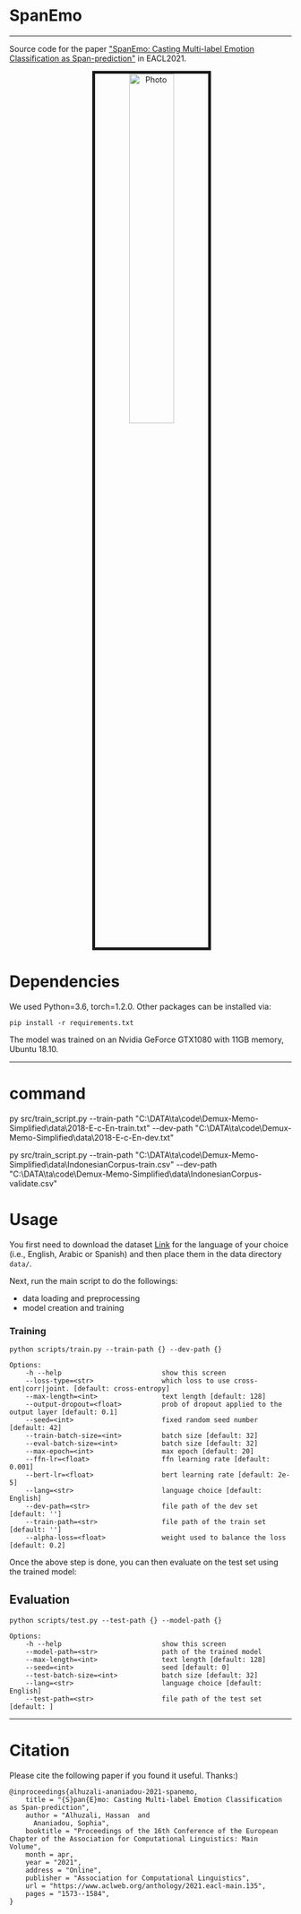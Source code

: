 # SpanEmo

---

Source code for the paper ["SpanEmo: Casting Multi-label Emotion Classification as Span-prediction"](https://www.aclweb.org/anthology/2021.eacl-main.135.pdf) in EACL2021.

<p align="center">
  <img src="https://github.com/hasanhuz/SpanEmo/blob/master/SpanEmo_arch.PNG?raw=true" alt="Photo" border="5" width=40%/> 
</p>

# Dependencies

We used Python=3.6, torch=1.2.0. Other packages can be installed via:

```angular2html
pip install -r requirements.txt
```

The model was trained on an Nvidia GeForce GTX1080 with 11GB memory, Ubuntu 18.10.

---

# command

py src/train_script.py --train-path "C:\DATA\ta\code\Demux-Memo-Simplified\data\2018-E-c-En-train.txt" --dev-path "C:\DATA\ta\code\Demux-Memo-Simplified\data\2018-E-c-En-dev.txt"

py src/train_script.py --train-path "C:\DATA\ta\code\Demux-Memo-Simplified\data\IndonesianCorpus-train.csv" --dev-path "C:\DATA\ta\code\Demux-Memo-Simplified\data\IndonesianCorpus-validate.csv"

# Usage

You first need to download the dataset [Link](https://competitions.codalab.org/competitions/17751#learn_the_details-datasets) for the language of your choice (i.e., English, Arabic or Spanish) and then place them in the data directory `data/`.

Next, run the main script to do the followings:

- data loading and preprocessing
- model creation and training

### Training

```
python scripts/train.py --train-path {} --dev-path {}

Options:
    -h --help                         show this screen
    --loss-type=<str>                 which loss to use cross-ent|corr|joint. [default: cross-entropy]
    --max-length=<int>                text length [default: 128]
    --output-dropout=<float>          prob of dropout applied to the output layer [default: 0.1]
    --seed=<int>                      fixed random seed number [default: 42]
    --train-batch-size=<int>          batch size [default: 32]
    --eval-batch-size=<int>           batch size [default: 32]
    --max-epoch=<int>                 max epoch [default: 20]
    --ffn-lr=<float>                  ffn learning rate [default: 0.001]
    --bert-lr=<float>                 bert learning rate [default: 2e-5]
    --lang=<str>                      language choice [default: English]
    --dev-path=<str>                  file path of the dev set [default: '']
    --train-path=<str>                file path of the train set [default: '']
    --alpha-loss=<float>              weight used to balance the loss [default: 0.2]
```

Once the above step is done, you can then evaluate on the test set using the trained model:

## Evaluation

```
python scripts/test.py --test-path {} --model-path {}

Options:
    -h --help                         show this screen
    --model-path=<str>                path of the trained model
    --max-length=<int>                text length [default: 128]
    --seed=<int>                      seed [default: 0]
    --test-batch-size=<int>           batch size [default: 32]
    --lang=<str>                      language choice [default: English]
    --test-path=<str>                 file path of the test set [default: ]
```

---

# Citation

Please cite the following paper if you found it useful. Thanks:)

```
@inproceedings{alhuzali-ananiadou-2021-spanemo,
    title = "{S}pan{E}mo: Casting Multi-label Emotion Classification as Span-prediction",
    author = "Alhuzali, Hassan  and
      Ananiadou, Sophia",
    booktitle = "Proceedings of the 16th Conference of the European Chapter of the Association for Computational Linguistics: Main Volume",
    month = apr,
    year = "2021",
    address = "Online",
    publisher = "Association for Computational Linguistics",
    url = "https://www.aclweb.org/anthology/2021.eacl-main.135",
    pages = "1573--1584",
}
```
